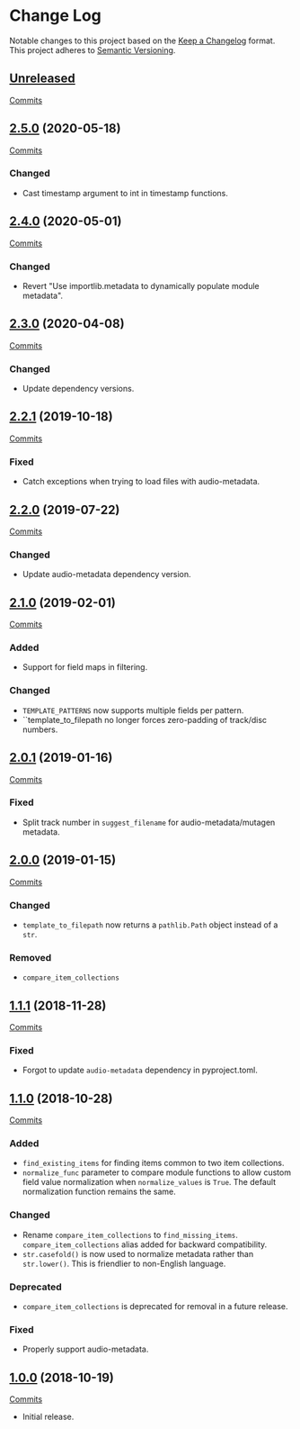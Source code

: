 # Change Log

Notable changes to this project based on the [Keep a Changelog](https://keepachangelog.com) format.
This project adheres to [Semantic Versioning](https://semver.org).


## [Unreleased](https://github.com/thebigmunch/google-music-utils/tree/master)

[Commits](https://github.com/thebigmunch/google-music-utils/compare/2.5.0...master)


## [2.5.0](https://github.com/thebigmunch/google-music-utils/releases/tag/2.5.0) (2020-05-18)

[Commits](https://github.com/thebigmunch/google-music-utils/compare/2.4.0...2.5.0)

### Changed

* Cast timestamp argument to int in timestamp functions.


## [2.4.0](https://github.com/thebigmunch/google-music-utils/releases/tag/2.4.0) (2020-05-01)

[Commits](https://github.com/thebigmunch/google-music-utils/compare/2.3.0...2.4.0)

### Changed

* Revert "Use importlib.metadata to dynamically populate module metadata".


## [2.3.0](https://github.com/thebigmunch/google-music-utils/releases/tag/2.3.0) (2020-04-08)

[Commits](https://github.com/thebigmunch/google-music-utils/compare/2.2.1...2.3.0)

### Changed

* Update dependency versions.


## [2.2.1](https://github.com/thebigmunch/google-music-utils/releases/tag/2.2.1) (2019-10-18)

[Commits](https://github.com/thebigmunch/google-music-utils/compare/2.2.0...2.2.1)

### Fixed

* Catch exceptions when trying to load files with audio-metadata.


## [2.2.0](https://github.com/thebigmunch/google-music-utils/releases/tag/2.2.0) (2019-07-22)

[Commits](https://github.com/thebigmunch/google-music-utils/compare/2.1.0...2.2.0)

### Changed

* Update audio-metadata dependency version.


## [2.1.0](https://github.com/thebigmunch/google-music-utils/releases/tag/2.1.0) (2019-02-01)

[Commits](https://github.com/thebigmunch/google-music-utils/compare/2.0.1...2.1.0)

### Added

* Support for field maps in filtering.

### Changed

* ``TEMPLATE_PATTERNS`` now supports multiple fields per pattern.
* ``template_to_filepath no longer forces zero-padding of track/disc numbers.


## [2.0.1](https://github.com/thebigmunch/google-music-utils/releases/tag/2.0.1) (2019-01-16)

[Commits](https://github.com/thebigmunch/google-music-utils/compare/2.0.0...2.0.1)

### Fixed

* Split track number in ``suggest_filename`` for audio-metadata/mutagen metadata.


## [2.0.0](https://github.com/thebigmunch/google-music-utils/releases/tag/2.0.0) (2019-01-15)

[Commits](https://github.com/thebigmunch/google-music-utils/compare/1.1.1...2.0.0)

### Changed

* ``template_to_filepath`` now returns a ``pathlib.Path`` object instead of a ``str``.

### Removed

* ``compare_item_collections``


## [1.1.1](https://github.com/thebigmunch/google-music-utils/releases/tag/1.1.1) (2018-11-28)

[Commits](https://github.com/thebigmunch/google-music-utils/compare/1.1.0...1.1.1)

### Fixed

* Forgot to update ``audio-metadata`` dependency in pyproject.toml.


## [1.1.0](https://github.com/thebigmunch/google-music-utils/releases/tag/1.1.0) (2018-10-28)

[Commits](https://github.com/thebigmunch/google-music-utils/compare/1.0.0...1.1.0)

### Added

* ``find_existing_items`` for finding items common to two item collections.
* ``normalize_func`` parameter to compare module functions to allow custom
	field value normalization when ``normalize_values`` is ``True``.
	The default normalization function remains the same.

### Changed

* Rename ``compare_item_collections`` to ``find_missing_items``.
	``compare_item_collections`` alias added for backward compatibility.
* ``str.casefold()`` is now used to normalize metadata rather than
	``str.lower()``. This is friendlier to non-English language.

### Deprecated

* ``compare_item_collections`` is deprecated for removal in a future release.

### Fixed

* Properly support audio-metadata.


## [1.0.0](https://github.com/thebigmunch/google-music-utils/releases/tag/1.0.0) (2018-10-19)

[Commits](https://github.com/thebigmunch/google-music-utils/commit/d466a8cb75041c1d1f6add1a999bfd1e25e73b0c)

* Initial release.
